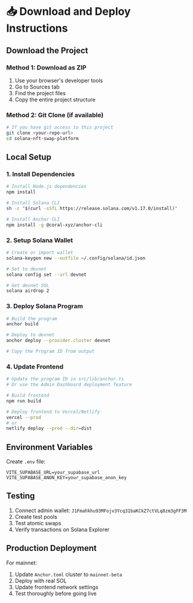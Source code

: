 # 📥 Download and Deploy Instructions

## Download the Project

### Method 1: Download as ZIP
1. Use your browser's developer tools
2. Go to Sources tab
3. Find the project files
4. Copy the entire project structure

### Method 2: Git Clone (if available)
```bash
# If you have git access to this project
git clone <your-repo-url>
cd solana-nft-swap-platform
```

## Local Setup

### 1. Install Dependencies
```bash
# Install Node.js dependencies
npm install

# Install Solana CLI
sh -c "$(curl -sSfL https://release.solana.com/v1.17.0/install)"

# Install Anchor CLI
npm install -g @coral-xyz/anchor-cli
```

### 2. Setup Solana Wallet
```bash
# Create or import wallet
solana-keygen new --outfile ~/.config/solana/id.json

# Set to devnet
solana config set --url devnet

# Get devnet SOL
solana airdrop 2
```

### 3. Deploy Solana Program
```bash
# Build the program
anchor build

# Deploy to devnet
anchor deploy --provider.cluster devnet

# Copy the Program ID from output
```

### 4. Update Frontend
```bash
# Update the program ID in src/lib/anchor.ts
# Or use the Admin Dashboard deployment feature

# Build frontend
npm run build

# Deploy frontend to Vercel/Netlify
vercel --prod
# or
netlify deploy --prod --dir=dist
```

## Environment Variables

Create `.env` file:
```env
VITE_SUPABASE_URL=your_supabase_url
VITE_SUPABASE_ANON_KEY=your_supabase_anon_key
```

## Testing

1. Connect admin wallet: `J1Fmahkhu93MFojv3Ycq31baKCkZ7ctVLq8zm3gFF3M`
2. Create test pools
3. Test atomic swaps
4. Verify transactions on Solana Explorer

## Production Deployment

For mainnet:
1. Update `Anchor.toml` cluster to `mainnet-beta`
2. Deploy with real SOL
3. Update frontend network settings
4. Test thoroughly before going live